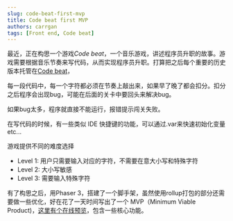 ```yaml
---
slug: code-beat-first-mvp
title: Code beat first MVP
authors: carrgan
tags: [Front end, Code beat]
---
```


最近，正在构思一个游戏*Code beat*，一个音乐游戏，讲述程序员升职的故事。游戏需要根据音乐节奏来写代码，从而实现程序员升职。打算把之后每个重要的历史版本托管在[Code beat](/codeBeatLive/)，

每一段代码中，每一个字符都必须在节奏上敲出来，如果早了晚了都会扣分。扣分之后程序会出现bug，可能在后面的关卡中要回头来解决bug。

如果bug太多，程序就直接不能运行，报错提示闯关失败。

在写代码的时候，有一些类似 IDE 快捷键的功能，可以通过.var来快速初始化变量 etc...

游戏提供不同的难度选择

- Level 1: 用户只需要输入对应的字符，不需要在意大小写和特殊字符
- Level 2: 大小写敏感
- Level 3: 需要输入特殊字符

有了构思之后，用Phaser 3，搭建了一个脚手架，虽然使用rollup打包的部分还需要做一些优化，好在花了一天时间写出了一个 MVP（Minimum Viable Product)，[这里有个在线预览](/codeBeatLive/firstMVP/index.html)，包含一些核心功能。



